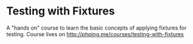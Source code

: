 # Testing with Fixtures

A "hands on" course to learn the basic concepts of applying fixtures for testing.
Course lives on http://phping.me/courses/testing-with-fixtures
